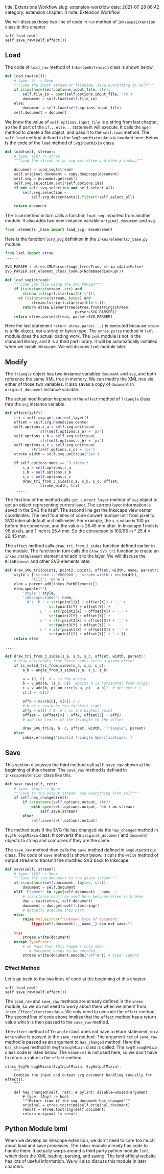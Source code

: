 title: Extensions Workflow
slug: extension-workflow
date: 2021-07-28 08:42
category: extension
chapter: 4
note: Extension Workflow

We will discuss those two line of code in `run` method of `InksacpeExtension` 
class in this chapter. 

```
self.load_raw()
self.save_raw(self.effect())
```

## Load

The code of `load_raw` method of `InkscapeExtension` class is shown below. 

```python
def load_raw(self):
    # type: () -> None
    """Load the input stream or filename, save everything to self"""
    if isinstance(self.options.input_file, str):
        self.file_io = open(self.options.input_file, 'rb')
        document = self.load(self.file_io)
    else:
        document = self.load(self.options.input_file)
    self.document = document
```

We know the value of `self.options.input_file` is a string from last chapter, 
so the if part of the `if...else...` statement will execute. It calls the 
`open` method to create a file object, and pass it to the `self.load` method. 
The `self.load` method defined in the `SvgInputMixin` class is invoked here.
Below is the code of the `load` method of `SvgInputMixin` class. 

```python
def load(self, stream):
    # type: (IO) -> etree
    """Load the stream as an svg xml etree and make a backup"""

    document = load_svg(stream)
    self.original_document = copy.deepcopy(document)
    self.svg = document.getroot()
    self.svg.selection.set(*self.options.ids)
    if not self.svg.selection and self.select_all:
        self.svg.selection = 
            self.svg.descendants().filter(*self.select_all)
    
    return document
```
The `load` method in turn calls a function `load_svg` imported from another module. 
It also adds two new instance variable `original_document` and `svg`. 

```python
from .elements._base import load_svg, BaseElement
```

Here is the function `load_svg` definition in the `inkex/elements/_base.py` module. 

```python
from lxml import etree
......

SVG_PARSER = etree.XMLParser(huge_tree=True, strip_cdata=False)
SVG_PARSER.set_element_class_lookup(NodeBasedLookup())

def load_svg(stream):
    """Load SVG file using the SVG_PARSER"""
    if (isinstance(stream, str) and 
        stream.lstrip().startswith('<'))\
      or (isinstance(stream, bytes) and 
            stream.lstrip().startswith(b'<')):
        return etree.ElementTree(etree.fromstring(stream, 
                                parser=SVG_PARSER))
    return etree.parse(stream, parser=SVG_PARSER)

```

Here the last statement `return etree.parse(...)` is executed because `steam` 
is a file object, not a string or bytes type. The `etree.parse` method in `lxml` 
module does the actual loading work. The `lxml` module is not in the standard 
library, and it is a third part library. It will be automatically installed 
when we install Inkscape. We will discuss `lxml` module later. 

## Modify

The `Triangle` object has two instance variables `document` and `svg`, and both
reference the same XML tree in memory. We can modify the XML tree via either of 
those two variables. It also saves a copy 
of `document` in `original_document` instance variable. 

The actual modification happens in the `effect` method of `Triangle` class thru the `svg` instance variable. 

```python
def effect(self):
    tri = self.svg.get_current_layer()
    offset = self.svg.namedview.center
    self.options.s_a = self.svg.unittouu(
                str(self.options.s_a) + 'px')
    self.options.s_b = self.svg.unittouu(
                str(self.options.s_b) + 'px')
    self.options.s_c = self.svg.unittouu(
            str(self.options.s_c) + 'px')
    stroke_width = self.svg.unittouu('2px')

    if self.options.mode == '3_sides':
        s_a = self.options.s_a
        s_b = self.options.s_b
        s_c = self.options.s_c
        draw_tri_from_3_sides(s_a, s_b, s_c, offset, 
                stroke_width, tri)
    ......
```

The first line of the method calls `get_current_layer` method of `svg` object
to get an object representing current layer. The current layer information is saved in 
the SVG file itself.  The second line get the Inkscape view center coordinates. 
The next four lines of code convert number unit from pixel to SVG internal default unit 
millimeter.  For example, the `s_a` value is 100 px before the conversion, and 
the value is 26.45 mm after.  In Inkscape 1 inch is 96 pixels, and 1 inch is 25.4 mm.
So the conversion is 100/96 in * 25.4 = 26.45 mm.

The `effect` method calls `draw_tri_from_3_sides` function defined earlier in the 
module. The function in turn calls the `draw_SVG_tri` function to create an 
`inkex.PathElement` element and add it to the layer. We will discuss the 
`PathElement` and other SVG elements later. 

```python
def draw_SVG_tri(point1, point2, point3, offset, width, name, parent):
    style = {'stroke': '#000000', 'stroke-width': str(width), 
            'fill': 'none'}
    elem = parent.add(inkex.PathElement())
    elem.update(**{
        'style': style,
        'inkscape:label': name,
         'd': 'M ' + str(point1[X] + offset[X]) + ',' + 
                    str(point1[Y] + offset[Y]) +
              ' L ' + str(point2[X] + offset[X]) + ',' + 
                    str(point2[Y] + offset[Y]) +
              ' L ' + str(point3[X] + offset[X]) + ',' + 
                    str(point3[Y] + offset[Y]) +
              ' L ' + str(point1[X] + offset[X]) + ',' + 
                    str(point1[Y] + offset[Y]) + ' z'})
    return elem

.....

def draw_tri_from_3_sides(s_a, s_b, s_c, offset, width, parent):  
    # draw a triangle from three sides (with a given offset
    if is_valid_tri_from_sides(s_a, s_b, s_c):
        a_b = angle_from_3_sides(s_a, s_c, s_b)

        a = (0, 0)  # a is the origin
        b = v_add(a, (s_c, 0))  #point B is horizontal from origin
        c = v_add(b, pt_on_circ(s_a, pi - a_b))  # get point c
        c[1] = -c[1]

        offx = max(b[0], c[0]) / 2  
        # b or c could be the furthest right
        offy = c[1] / 2  # c is the highest point
        offset = (offset[0] - offx, offset[1] - offy)  
        # add the centre of the triangle to the offset

        draw_SVG_tri(a, b, c, offset, width, 'Triangle', parent)
    else:
        inkex.errormsg('Invalid Triangle Specifications.')

```

## Save

This section discusses the third method call `self.save_raw` shown at the beginning 
of this chapter. The `save_raw` method is defined in `InkscapeExtension` class like 
this. 

```python
def save_raw(self, ret):
    # type: (Any) -> None
    """Save to the output stream, use everything from self"""
    if self.has_changed(ret):
        if isinstance(self.options.output, str):
            with open(self.options.output, 'wb') as stream:
                self.save(stream)
        else:
            self.save(self.options.output)
```

The method tests if the SVG file has changed via the `has_changed` method in 
`SvgThroughMixin` class. It converts the `original_document` and `document` 
objects to string and compares if they are the same. 

The `save_raw` method then calls the `save` method defined in `SvgOutputMixin`
class. The code of `save` method is shown below. It calls the `write` method 
of output stream to transmit the modified SVG back to Inkscape. 

```python
def save(self, stream):
    # type: (IO) -> None
    """Save the svg document to the given stream"""
    if isinstance(self.document, (bytes, str)):
        document = self.document
    elif 'Element' in type(self.document).__name__:
        # isinstance can't be used here because etree is broken
        doc = cast(etree, self.document)
        document = doc.getroot().tostring()
        # actually execute this part
    else:
        raise ValueError(f"Unknown type of document: 
            {type(self.document).__name__} can not save.")

    try:
        stream.write(document)
    except TypeError:
        # we hope that this happens only when 
           # document needs to be encoded
        stream.write(document.encode('utf-8')) # type: ignore
```

### Effect Method

Let's go back to the two lines of code at the beginning of this chapter.  

```
self.load_raw()
self.save_raw(self.effect())
```

The `load_raw` and `save_raw` methods are already defined in the `inkex` module, so 
we do not need to worry about them when we inherit from `inkex.EffectExtension` class. 
We only need to override the `effect` method. The second line of code 
above implies that the `effect` method has a return value which is then passed to 
the `save_raw` method.  

The `effect` method of `Triangle` class does not have a return statement, so 
a `None` value is passed to the `save_raw` method.  The argument `ret` of 
`save_raw` method is passed as an argument to `has_changed` method. 
Here the `has_changed` method in `SvgThroughMixin` class is called.  The 
`SvgThroughMixin` class code is listed below.  The value `ret` is not 
used here, so we don't have to return a value in the `effect` method. 

```
class SvgThroughMixin(SvgInputMixin, SvgOutputMixin):
    """
    Combine the input and output svg document handling (usually for effects).
    """

    def has_changed(self, ret): # pylint: disable=unused-argument
        # type: (Any) -> bool
        """Return true if the svg document has changed"""
        original = etree.tostring(self.original_document)
        result = etree.tostring(self.document)
        return original != result
```


## Python Module lxml

When we develop an Inkscape extension, we don't need to care too much about 
load and save processes. The `inkex` module already has code to handle
them. It actually warps around a third party python module `lxml`, which 
does the XML loading, parsing, and saving.  The 
[lxml official website](https://lxml.de/) 
has lots of useful information. We will also discuss this module in later chapters. 


